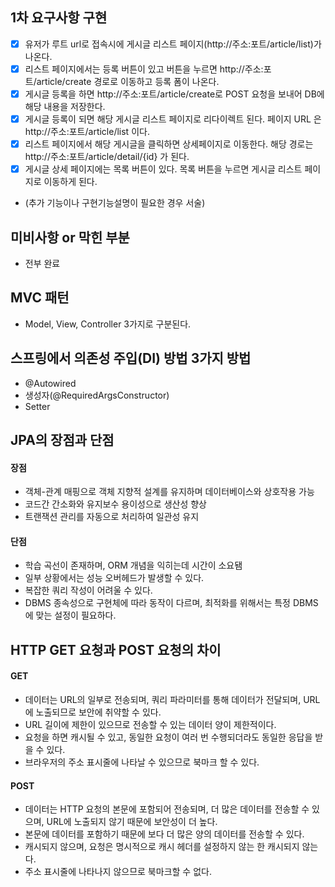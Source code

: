 ## 1차 요구사항 구현
- [x] 유저가 루트 url로 접속시에 게시글 리스트 페이지(http://주소:포트/article/list)가 나온다.
- [x] 리스트 페이지에서는 등록 버튼이 있고 버튼을 누르면 http://주소:포트/article/create 경로로 이동하고 등록 폼이 나온다.
- [x] 게시글 등록을 하면 http://주소:포트/article/create로 POST 요청을 보내어 DB에 해당 내용을 저장한다.
- [x] 게시글 등록이 되면 해당 게시글 리스트 페이지로 리다이렉트 된다. 페이지 URL 은 http://주소:포트/article/list 이다.
- [x] 리스트 페이지에서 해당 게시글을 클릭하면 상세페이지로 이동한다. 해당 경로는 http://주소:포트/article/detail/{id} 가 된다.
- [x] 게시글 상세 페이지에는 목록 버튼이 있다. 목록 버튼을 누르면 게시글 리스트 페이지로 이동하게 된다.

- (추가 기능이나 구현기능설명이 필요한 경우 서술)

## 미비사항 or 막힌 부분
- 전부 완료

## MVC 패턴
- Model, View, Controller 3가지로 구분된다.


## 스프링에서 의존성 주입(DI) 방법 3가지 방법
- @Autowired
- 생성자(@RequiredArgsConstructor)
- Setter

## JPA의 장점과 단점
#### 장점
- 객체-관계 매핑으로 객체 지향적 설계를 유지하며 데이터베이스와 상호작용 가능
- 코드간 간소화와 유지보수 용이성으로 생산성 향상
- 트랜잭션 관리를 자동으로 처리하여 일관성 유지

#### 단점
- 학습 곡선이 존재하며, ORM 개념을 익히는데 시간이 소요됌
- 일부 상황에서는 성능 오버헤드가 발생할 수 있다.
- 복잡한 쿼리 작성이 어려울 수 있다.
- DBMS 종속성으로 구현체에 따라 동작이 다르며, 최적화를 위해서는 특정 DBMS에 맞는 설정이 필요하다.

## HTTP GET 요청과 POST 요청의 차이
#### GET
- 데이터는 URL의 일부로 전송되며, 쿼리 파라미터를 통해 데이터가 전달되며, URL에 노출되므로 보안에 취약할 수 있다.
- URL 길이에 제한이 있으므로 전송할 수 있는 데이터 양이 제한적이다.
- 요청을 하면 캐시될 수 있고, 동일한 요청이 여러 번 수행되더라도 동일한 응답을 받을 수 있다.
- 브라우저의 주소 표시줄에 나타날 수 있으므로 북마크 할 수 있다.
#### POST
- 데이터는 HTTP 요청의 본문에 포함되어 전송되며, 더 많은 데이터를 전송할 수 있으며, URL에 노출되지 않기 때문에 보안성이 더 높다.
- 본문에 데이터를 포함하기 때문에 보다 더 많은 양의 데이터를 전송할 수 있다.
- 캐시되지 않으며, 요청은 명시적으로 캐시 헤더를 설정하지 않는 한 캐시되지 않는다.
- 주소 표시줄에 나타나지 않으므로 북마크할 수 없다.
